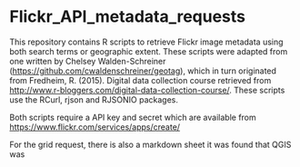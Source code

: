 # Flickr_API_metadata_requests
This repository contains R scripts to retrieve Flickr image metadata using both search terms or geographic extent.
These scripts were adapted from one written by Chelsey Walden-Schreiner (https://github.com/cwaldenschreiner/geotag), which in turn originated
from Fredheim, R. (2015). Digital data collection course retrieved from http://www.r-bloggers.com/digital-data-collection-course/. 
These scripts use the RCurl, rjson and RJSONIO packages.

Both scripts require a API key and secret which are available from https://www.flickr.com/services/apps/create/

For the grid request, there is also a markdown sheet it was found that QGIS was 
